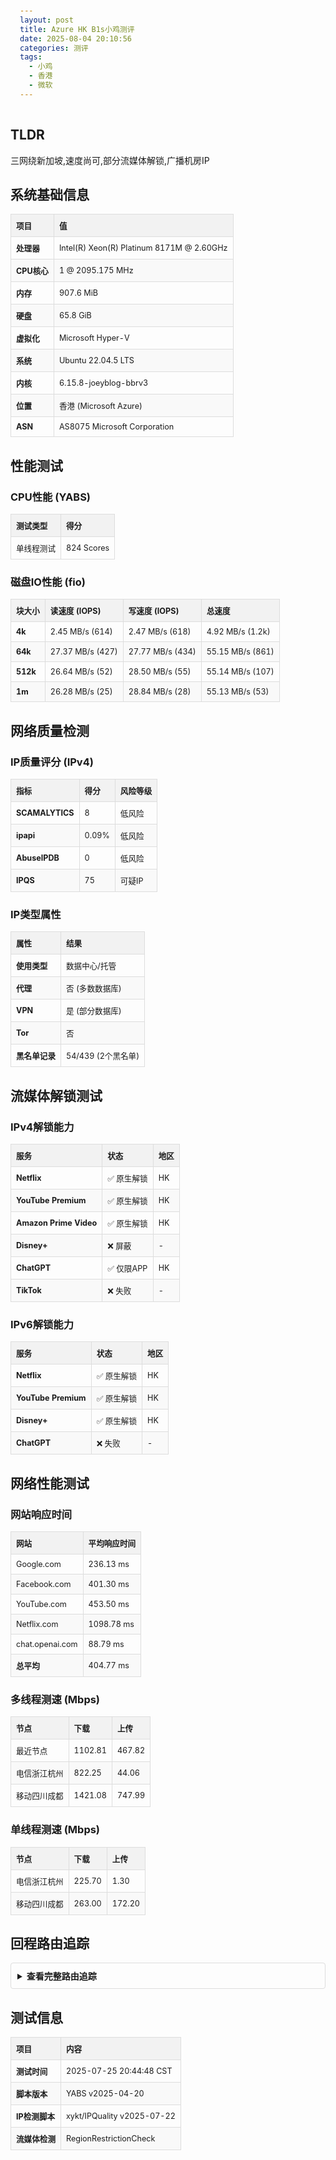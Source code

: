 ```yaml
---
layout: post
title: Azure HK B1s小鸡测评
date: 2025-08-04 20:10:56
categories: 测评
tags:
  - 小鸡
  - 香港
  - 微软
---
```

## TLDR
三网绕新加坡,速度尚可,部分流媒体解锁,广播机房IP
## 系统基础信息
| 项目 | 值 |
|------|------|
| **处理器** | Intel(R) Xeon(R) Platinum 8171M @ 2.60GHz |
| **CPU核心** | 1 @ 2095.175 MHz |
| **内存** | 907.6 MiB |
| **硬盘** | 65.8 GiB |
| **虚拟化** | Microsoft Hyper-V |
| **系统** | Ubuntu 22.04.5 LTS |
| **内核** | 6.15.8-joeyblog-bbrv3 |
| **位置** | 香港 (Microsoft Azure) |
| **ASN** | AS8075 Microsoft Corporation |

## 性能测试
### CPU性能 (YABS)
| 测试类型 | 得分 |
|----------|------|
| 单线程测试 | 824 Scores |

### 磁盘IO性能 (fio)
| 块大小 | 读速度 (IOPS) | 写速度 (IOPS) | 总速度 |
|--------|---------------|---------------|--------|
| **4k** | 2.45 MB/s (614) | 2.47 MB/s (618) | 4.92 MB/s (1.2k) |
| **64k** | 27.37 MB/s (427) | 27.77 MB/s (434) | 55.15 MB/s (861) |
| **512k** | 26.64 MB/s (52) | 28.50 MB/s (55) | 55.14 MB/s (107) |
| **1m** | 26.28 MB/s (25) | 28.84 MB/s (28) | 55.13 MB/s (53) |

## 网络质量检测
### IP质量评分 (IPv4)
| 指标 | 得分 | 风险等级 |
|------|------|----------|
| **SCAMALYTICS** | 8 | 低风险 |
| **ipapi** | 0.09% | 低风险 |
| **AbuseIPDB** | 0 | 低风险 |
| **IPQS** | 75 | 可疑IP |

### IP类型属性
| 属性 | 结果 |
|------|------|
| **使用类型** | 数据中心/托管 |
| **代理** | 否 (多数数据库) |
| **VPN** | 是 (部分数据库) |
| **Tor** | 否 |
| **黑名单记录** | 54/439 (2个黑名单) |

## 流媒体解锁测试
### IPv4解锁能力
| 服务 | 状态 | 地区 |
|------|------|------|
| **Netflix** | ✅ 原生解锁 | HK |
| **YouTube Premium** | ✅ 原生解锁 | HK |
| **Amazon Prime Video** | ✅ 原生解锁 | HK |
| **Disney+** | ❌ 屏蔽 | - |
| **ChatGPT** | ✅ 仅限APP | HK |
| **TikTok** | ❌ 失败 | - |

### IPv6解锁能力
| 服务 | 状态 | 地区 |
|------|------|------|
| **Netflix** | ✅ 原生解锁 | HK |
| **YouTube Premium** | ✅ 原生解锁 | HK |
| **Disney+** | ✅ 原生解锁 | HK |
| **ChatGPT** | ❌ 失败 | - |

## 网络性能测试
### 网站响应时间
| 网站 | 平均响应时间 |
|------|--------------|
| Google.com | 236.13 ms |
| Facebook.com | 401.30 ms |
| YouTube.com | 453.50 ms |
| Netflix.com | 1098.78 ms |
| chat.openai.com | 88.79 ms |
| **总平均** | 404.77 ms |

### 多线程测速 (Mbps)
| 节点 | 下载 | 上传 |
|------|------|------|
| 最近节点 | 1102.81 | 467.82 |
| 电信浙江杭州 | 822.25 | 44.06 |
| 移动四川成都 | 1421.08 | 747.99 |

### 单线程测速 (Mbps)
| 节点 | 下载 | 上传 |
|------|------|------|
| 电信浙江杭州 | 225.70 | 1.30 |
| 移动四川成都 | 263.00 | 172.20 |

## 回程路由追踪
<details>
<summary>查看完整路由追踪</summary>

```bash
# 中国广东电信回程
7   104.44.11.121   AS8075   [MSFT] 中国香港  34.23 ms
11  183.91.56.169   AS4134   新加坡  32.09 ms
12  202.97.35.101   AS4134   中国广东广州 75.59 ms
19  14.22.48.18     AS4134   中国广东 78.75 ms

# 中国广东联通回程
9   13.106.238.155  AS8075   新加坡  36.87 ms
11  219.158.38.213  AS4837   新加坡  33.68 ms
15  112.89.0.14     AS17816  中国广东东莞市 77.11 ms
23  157.148.134.3   AS134543 中国广东东莞 82.83 ms

# 中国广东移动回程
7   104.44.11.151   AS8075   中国香港  35.71 ms
11  223.119.81.117  AS58453  新加坡  34.05 ms
13  223.120.22.206  AS58453  中国广东广州 75.27 ms
26  183.232.239.3   AS9808   中国广东东莞 81.70 ms
```
</details>

## 测试信息
| 项目 | 内容 |
|------|------|
| **测试时间** | 2025-07-25 20:44:48 CST |
| **脚本版本** | YABS v2025-04-20 |
| **IP检测脚本** | xykt/IPQuality v2025-07-22 |
| **流媒体检测** | RegionRestrictionCheck |

<style>
  table {
    width: 100%;
    border-collapse: collapse;
    margin: 1em 0;
    font-size: 0.9em;
  }
  th, td {
    border: 1px solid #ddd;
    padding: 8px;
    text-align: left;
  }
  th {
    background-color: #f2f2f2;
    font-weight: bold;
  }
  tr:nth-child(even) {
    background-color: #f9f9f9;
  }
  pre {
    background-color: #f5f5f5;
    padding: 15px;
    border-radius: 5px;
    overflow-x: auto;
  }
  .success {
    color: #2ecc71;
    font-weight: bold;
  }
  .warning {
    color: #f39c12;
    font-weight: bold;
  }
  .error {
    color: #e74c3c;
    font-weight: bold;
  }
  details {
    margin: 1em 0;
    padding: 10px;
    border: 1px solid #ddd;
    border-radius: 4px;
  }
  summary {
    font-weight: bold;
    cursor: pointer;
  }
</style>
